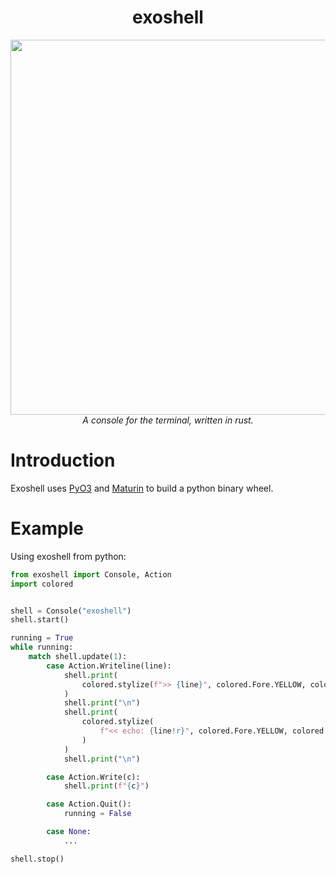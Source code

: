 <div align="center">
  <h1>exoshell</h1>
  <img src="https://github.com/user-attachments/assets/3b8a78c0-7e1a-41fc-b819-0bfd8f9ff551" width="600">
  <div>
    <em>A console for the terminal, written in rust.</em>
  </div>
</div>

# Introduction

Exoshell uses [PyO3](https://github.com/PyO3/pyo3) and
[Maturin](https://github.com/PyO3/maturin) to build a python binary wheel.


# Example

Using exoshell from python:

```python
from exoshell import Console, Action
import colored


shell = Console("exoshell")
shell.start()

running = True
while running:
    match shell.update(1):
        case Action.Writeline(line):
            shell.print(
                colored.stylize(f">> {line}", colored.Fore.YELLOW, colored.Style.BOLD)
            )
            shell.print("\n")
            shell.print(
                colored.stylize(
                    f"<< echo: {line!r}", colored.Fore.YELLOW, colored.Style.BOLD
                )
            )
            shell.print("\n")

        case Action.Write(c):
            shell.print(f"{c}")

        case Action.Quit():
            running = False

        case None:
            ...

shell.stop()
```
